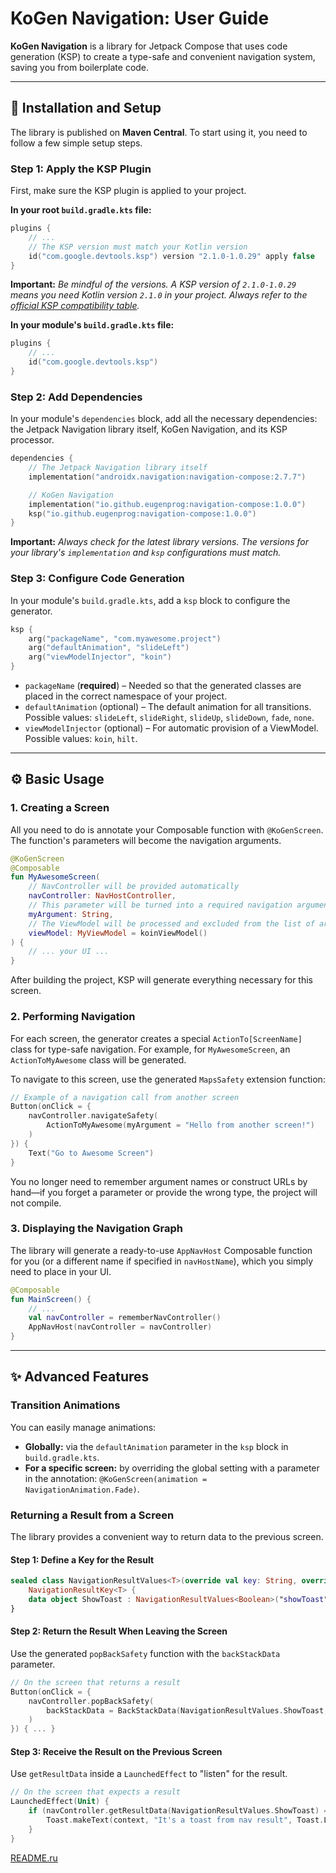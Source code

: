 # KoGen Navigation: User Guide

**KoGen Navigation** is a library for Jetpack Compose that uses code generation (KSP) to create a type-safe and convenient navigation system, saving you from boilerplate code.

---

## 🚀 Installation and Setup

The library is published on **Maven Central**. To start using it, you need to follow a few simple setup steps.

### Step 1: Apply the KSP Plugin

First, make sure the KSP plugin is applied to your project.

**In your root `build.gradle.kts` file:**
```kotlin
plugins {
    // ...
    // The KSP version must match your Kotlin version
    id("com.google.devtools.ksp") version "2.1.0-1.0.29" apply false
}
```
**Important:** *Be mindful of the versions. A KSP version of `2.1.0-1.0.29` means you need Kotlin version `2.1.0` in your project. Always refer to the [official KSP compatibility table](https://github.com/google/ksp/releases).*

**In your module's `build.gradle.kts` file:**
```kotlin
plugins {
    // ...
    id("com.google.devtools.ksp")
}
```

### Step 2: Add Dependencies

In your module's `dependencies` block, add all the necessary dependencies: the Jetpack Navigation library itself, KoGen Navigation, and its KSP processor.

```kotlin
dependencies {
    // The Jetpack Navigation library itself
    implementation("androidx.navigation:navigation-compose:2.7.7")

    // KoGen Navigation
    implementation("io.github.eugenprog:navigation-compose:1.0.0")
    ksp("io.github.eugenprog:navigation-compose:1.0.0")
}
```
**Important:** *Always check for the latest library versions. The versions for your library's `implementation` and `ksp` configurations must match.*

### Step 3: Configure Code Generation

In your module's `build.gradle.kts`, add a `ksp` block to configure the generator.

```kotlin
ksp {
    arg("packageName", "com.myawesome.project")
    arg("defaultAnimation", "slideLeft")
    arg("viewModelInjector", "koin")
}
```
* `packageName` (**required**) – Needed so that the generated classes are placed in the correct namespace of your project.
* `defaultAnimation` (optional) – The default animation for all transitions. Possible values: `slideLeft`, `slideRight`, `slideUp`, `slideDown`, `fade`, `none`.
* `viewModelInjector` (optional) – For automatic provision of a ViewModel. Possible values: `koin`, `hilt`.

---

## ⚙️ Basic Usage

### 1. Creating a Screen

All you need to do is annotate your Composable function with `@KoGenScreen`. The function's parameters will become the navigation arguments.

```kotlin
@KoGenScreen
@Composable
fun MyAwesomeScreen(
    // NavController will be provided automatically
    navController: NavHostController, 
    // This parameter will be turned into a required navigation argument
    myArgument: String,
    // The ViewModel will be processed and excluded from the list of arguments
    viewModel: MyViewModel = koinViewModel()
) {
    // ... your UI ...
}
```
After building the project, KSP will generate everything necessary for this screen.

### 2. Performing Navigation

For each screen, the generator creates a special `ActionTo[ScreenName]` class for type-safe navigation. For example, for `MyAwesomeScreen`, an `ActionToMyAwesome` class will be generated.

To navigate to this screen, use the generated `MapsSafety` extension function:

```kotlin
// Example of a navigation call from another screen
Button(onClick = {
    navController.navigateSafety(
        ActionToMyAwesome(myArgument = "Hello from another screen!")
    )
}) {
    Text("Go to Awesome Screen")
}
```
You no longer need to remember argument names or construct URLs by hand—if you forget a parameter or provide the wrong type, the project will not compile.

### 3. Displaying the Navigation Graph

The library will generate a ready-to-use `AppNavHost` Composable function for you (or a different name if specified in `navHostName`), which you simply need to place in your UI.

```kotlin
@Composable
fun MainScreen() {
    // ...
    val navController = rememberNavController()
    AppNavHost(navController = navController)
}
```

---

## ✨ Advanced Features

### Transition Animations

You can easily manage animations:

* **Globally:** via the `defaultAnimation` parameter in the `ksp` block in `build.gradle.kts`.
* **For a specific screen:** by overriding the global setting with a parameter in the annotation: `@KoGenScreen(animation = NavigationAnimation.Fade)`.

### Returning a Result from a Screen

The library provides a convenient way to return data to the previous screen.

#### Step 1: Define a Key for the Result
```kotlin
sealed class NavigationResultValues<T>(override val key: String, override val defaultValue: T) :
    NavigationResultKey<T> {
    data object ShowToast : NavigationResultValues<Boolean>("showToast", false)
}
```

#### Step 2: Return the Result When Leaving the Screen
Use the generated `popBackSafety` function with the `backStackData` parameter.

```kotlin
// On the screen that returns a result
Button(onClick = {
    navController.popBackSafety(
        backStackData = BackStackData(NavigationResultValues.ShowToast, true)
    )
}) { ... }
```

#### Step 3: Receive the Result on the Previous Screen
Use `getResultData` inside a `LaunchedEffect` to "listen" for the result.
```kotlin
// On the screen that expects a result
LaunchedEffect(Unit) {
    if (navController.getResultData(NavigationResultValues.ShowToast) == true) {
        Toast.makeText(context, "It's a toast from nav result", Toast.LENGTH_SHORT).show()
    }
}
```

[README.ru](https://github.com/EugenProg/KoGen-navigation_demo/new/master?filename=README.ru.md)
